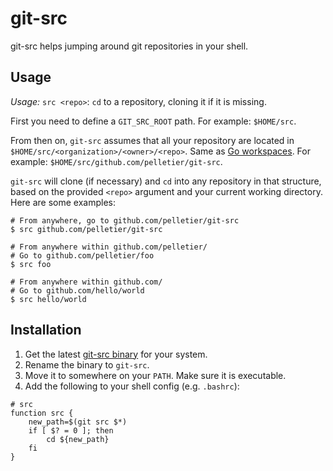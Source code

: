 # git-src

git-src helps jumping around git repositories in your shell.

## Usage

*Usage:* `src <repo>`: `cd` to a repository, cloning it if it is missing.

First you need to define a `GIT_SRC_ROOT` path. For example: `$HOME/src`.

From then on, `git-src` assumes that all your repository are located in
`$HOME/src/<organization>/<owner>/<repo>`. Same as [Go workspaces][go-workspaces].
For example: `$HOME/src/github.com/pelletier/git-src`.

`git-src` will clone (if necessary) and `cd` into any repository in that
structure, based on the provided `<repo>` argument and your current working
directory. Here are some examples:

```
# From anywhere, go to github.com/pelletier/git-src
$ src github.com/pelletier/git-src

# From anywhere within github.com/pelletier/
# Go to github.com/pelletier/foo
$ src foo

# From anywhere within github.com/
# Go to github.com/hello/world
$ src hello/world
```


## Installation

1. Get the latest [git-src binary][binaries] for your system.
2. Rename the binary to `git-src`.
3. Move it to somewhere on your `PATH`. Make sure it is executable.
4. Add the following to your shell config (e.g. `.bashrc`):

```
# src
function src {
    new_path=$(git src $*)
    if [ $? = 0 ]; then
        cd ${new_path}
    fi
}
```

[binaries]: https://github.com/pelletier/git-src/releases/tag/master
[go-workspaces]: https://golang.org/doc/code.html#Workspaces
